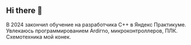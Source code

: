 ## Hi there 👋
В 2024 закончил обучение на разработчика С++ в Яндекс Практикуме.
Увлекаюсь программированием Ardiгno, микроконтроллеров, ПЛК. Схемотехника мой конек.

<!--
**Kolmagorov-Alexey/Kolmagorov-Alexey** is a ✨ _special_ ✨ repository because its `README.md` (this file) appears on your GitHub profile.

Here are some ideas to get you started:

- 🔭 I’m currently working on ...
- 🌱 I’m currently learning ...
- 👯 I’m looking to collaborate on ...
- 🤔 I’m looking for help with ...
- 💬 Ask me about ...
- 📫 How to reach me: ...
- 😄 Pronouns: ...
- ⚡ Fun fact: ...
-->
